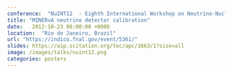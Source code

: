 ```yaml
---
conference:  "NuINT12  - Eighth International Workshop on Neutrino-Nucleus Interactions in the few-GeV Region"
title: "MINERvA neutrino detector calibration"
date:   2012-10-23 00:00:00 +0000
location:  "Rio de Janeiro, Brazil"
url: "https://indico.fnal.gov/event/5361/"
slides: https://aip.scitation.org/toc/apc/1663/1?size=all
image: /images/talks/nuint12.png
categories: posters
---
```



